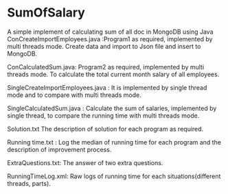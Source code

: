 # SumOfSalary
A simple implement of calculating sum of all doc in MongoDB using Java
ConCreateImportEmployees.java :Program1 as required, implemented by multi threads mode. Create data and import to Json file and insert to MongoDB.

ConCalculatedSum.java: Program2 as required, implemented by multi threads mode. To calculate the total current month salary of all employees.

SingleCreateImportEmployees.java : It is implemented by single thread mode and to compare with multi threads mode.

SingleCalculatedSum.java : Calculate the sum of salaries, implemented by single thread, to compare the running time with multi threads mode.

Solution.txt  The description of solution for each program as required.

Running time.txt : Log the median of running time for each program and the description of improvement process.

ExtraQuestions.txt: The answer of two extra questions.

RunningTimeLog.xml: Raw logs of running time for each situations(different threads, parts).


 
